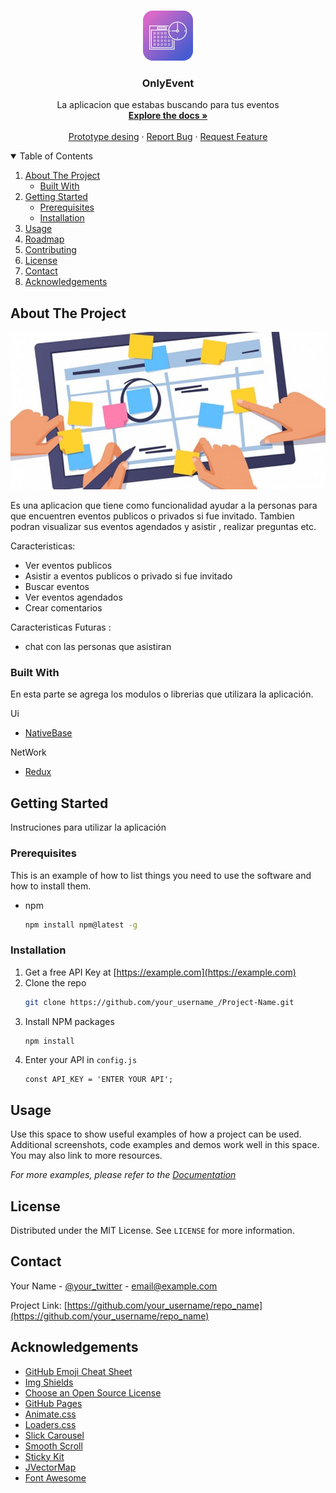 <!--
*** Thanks for checking out the Best-README-Template. If you have a suggestion
*** that would make this better, please fork the repo and create a pull request
*** or simply open an issue with the tag "enhancement".
*** Thanks again! Now go create something AMAZING! :D
-->



<!-- PROJECT LOGO -->
<br />
<p align="center">
  <a href="https://github.com/othneildrew/Best-README-Template">
    <img src="images/logo.jpg" alt="Logo" width="80" height="80">
  </a>

  <h3 align="center">OnlyEvent</h3>

  <p align="center">
    La aplicacion que estabas buscando para tus eventos
    <br />
    <a href="https://github.com/MartinezMarcelo/onlyEvent/tree/main/"><strong>Explore the docs »</strong></a>
    <br />
    <br />
    <a href="https://marvelapp.com/prototype/gig3234">Prototype desing</a>
    ·
    <a href="https://github.com/MartinezMarcelo/onlyEvent/issues">Report Bug</a>
    ·
    <a href="https://github.com/MartinezMarcelo/onlyEvent/issues">Request Feature</a>
  </p>
</p>



<!-- TABLE OF CONTENTS -->
<details open="open">
  <summary>Table of Contents</summary>
  <ol>
    <li>
      <a href="#about-the-project">About The Project</a>
      <ul>
        <li><a href="#built-with">Built With</a></li>
      </ul>
    </li>
    <li>
      <a href="#getting-started">Getting Started</a>
      <ul>
        <li><a href="#prerequisites">Prerequisites</a></li>
        <li><a href="#installation">Installation</a></li>
      </ul>
    </li>
    <li><a href="#usage">Usage</a></li>
    <li><a href="#roadmap">Roadmap</a></li>
    <li><a href="#contributing">Contributing</a></li>
    <li><a href="#license">License</a></li>
    <li><a href="#contact">Contact</a></li>
    <li><a href="#acknowledgements">Acknowledgements</a></li>
  </ol>
</details>



<!-- ABOUT THE PROJECT -->
## About The Project

[![Product Name Screen Shot][product-screenshot]](https://example.com)

Es una aplicacion que tiene como funcionalidad ayudar a   la personas  para que encuentren   eventos publicos o privados si fue invitado. Tambien podran visualizar sus eventos agendados  y asistir , realizar preguntas  etc.

Caracteristicas:
* Ver eventos  publicos 
* Asistir a  eventos  publicos o privado si fue invitado
* Buscar eventos
* Ver eventos agendados
* Crear comentarios
 

Caracteristicas Futuras :
* chat con las personas que asistiran


### Built With

En esta parte se agrega los modulos o librerias  que utilizara la aplicación.

  Ui
  * [NativeBase](https://nativebase.io/)
  
  NetWork
  * [Redux](https://es.redux.js.org/)


<!-- GETTING STARTED -->
## Getting Started

Instruciones para utilizar la aplicación 

### Prerequisites

This is an example of how to list things you need to use the software and how to install them.
* npm
  ```sh
  npm install npm@latest -g
  ```

### Installation

1. Get a free API Key at [https://example.com](https://example.com)
2. Clone the repo
   ```sh
   git clone https://github.com/your_username_/Project-Name.git
   ```
3. Install NPM packages
   ```sh
   npm install
   ```
4. Enter your API in `config.js`
   ```JS
   const API_KEY = 'ENTER YOUR API';
   ```



<!-- USAGE EXAMPLES -->
## Usage

Use this space to show useful examples of how a project can be used. Additional screenshots, code examples and demos work well in this space. You may also link to more resources.

_For more examples, please refer to the [Documentation](https://example.com)_




<!-- LICENSE -->
## License

Distributed under the MIT License. See `LICENSE` for more information.



<!-- CONTACT -->
## Contact

Your Name - [@your_twitter](https://twitter.com/your_username) - email@example.com

Project Link: [https://github.com/your_username/repo_name](https://github.com/your_username/repo_name)



<!-- ACKNOWLEDGEMENTS -->
## Acknowledgements
* [GitHub Emoji Cheat Sheet](https://www.webpagefx.com/tools/emoji-cheat-sheet)
* [Img Shields](https://shields.io)
* [Choose an Open Source License](https://choosealicense.com)
* [GitHub Pages](https://pages.github.com)
* [Animate.css](https://daneden.github.io/animate.css)
* [Loaders.css](https://connoratherton.com/loaders)
* [Slick Carousel](https://kenwheeler.github.io/slick)
* [Smooth Scroll](https://github.com/cferdinandi/smooth-scroll)
* [Sticky Kit](http://leafo.net/sticky-kit)
* [JVectorMap](http://jvectormap.com)
* [Font Awesome](https://fontawesome.com)





<!-- MARKDOWN LINKS & IMAGES -->
<!-- https://www.markdownguide.org/basic-syntax/#reference-style-links -->
[product-screenshot]: images/screenshot.jpg
